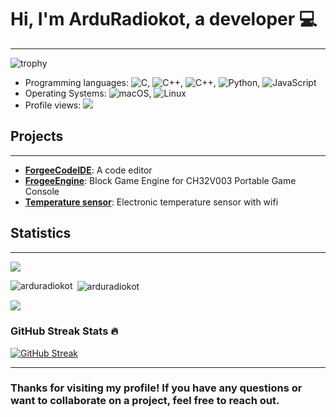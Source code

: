 
# Hi, I'm ArduRadiokot, a  developer :computer: 
---
![trophy](https://github-profile-trophy.vercel.app/?username=arduradiokot)

* Programming languages:  ![C](https://img.shields.io/badge/c-%2300599C.svg?style=for-the-badge&logo=c&logoColor=white), ![C++](https://img.shields.io/badge/c++-%2300599C.svg?style=for-the-badge&logo=c%2B%2B&logoColor=white), ![C++](https://img.shields.io/badge/c++-%2300599C.svg?style=for-the-badge&logo=c%2B%2B&logoColor=white), ![Python](https://img.shields.io/badge/python-3670A0?style=for-the-badge&logo=python&logoColor=ffdd54), ![JavaScript](https://img.shields.io/badge/javascript-%23323330.svg?style=for-the-badge&logo=javascript&logoColor=%23F7DF1E)
* Operating Systems:  ![macOS](https://img.shields.io/badge/mac%20os-000000?style=for-the-badge&logo=macos&logoColor=F0F0F0), ![Linux](https://img.shields.io/badge/Linux-FCC624?style=for-the-badge&logo=linux&logoColor=black)
* Profile views:   <img src="https://komarev.com/ghpvc/?username=arduradiokot&label=Profile%20views&color=0e75b6&style=flat">

## Projects
------------

* [**ForgeeCodeIDE**](https://github.com/ArduRadioKot/ForgeeCodeIDE): A code editor
* [**FrogeeEngine**](https://github.com/ArduRadioKot/ForgeeEngine): Block Game Engine for CH32V003 Portable Game Console
* [**Temperature sensor**](https://github.com/ArduRadioKot/Temperature-sensor): Electronic temperature sensor with wifi

## Statistics
--------------
![](https://github-profile-summary-cards.vercel.app/api/cards/profile-details?username=arduradiokot&theme=dark)

<p>&nbsp;<img align="center" src="https://github-readme-stats.vercel.app/api?username=arduradiokot&show_icons=true&theme=dark&locale=en" alt="arduradiokot" />
<img align="left" src="https://github-readme-stats.vercel.app/api/top-langs?username=arduradiokot&show_icons=true&theme=dark&locale=en&layout=compact" alt="arduradiokot" /></p>  
<p><img align="center" src="https://github-profile-summary-cards.vercel.app/api/cards/productive-time?username=arduradiokot&theme=dark"></p>

### GitHub Streak Stats 🔥

[![GitHub Streak](https://github-readme-streak-stats.herokuapp.com/?user=arduradiokot&theme=dark)](https://git.io/streak-stats)

---
### Thanks for visiting my profile! If you have any questions or want to collaborate on a project, feel free to reach out.

